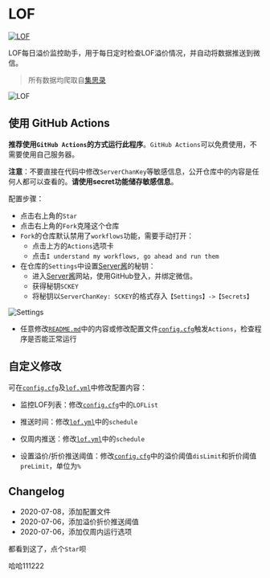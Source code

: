 # LOF

[![LOF](https://github.com/HLNN/LOF/workflows/LOF/badge.svg)](https://github.com/HLNN/LOF)

LOF每日溢价监控助手，用于每日定时检查LOF溢价情况，并自动将数据推送到微信。

> 所有数据均爬取自[集思录](https://www.jisilu.cn/data/lof/#stock)

![LOF](doc/lof.jpg)

## 使用 GitHub Actions

**推荐使用`GitHub Actions`的方式运行此程序**。`GitHub Actions`可以免费使用，不需要使用自己服务器。


**注意**：不要直接在代码中修改`ServerChanKey`等敏感信息，公开仓库中的内容是任何人都可以查看的。**请使用secret功能储存敏感信息**。


配置步骤：
 - 点击右上角的`Star`
 - 点击右上角的`Fork`克隆这个仓库
 - `Fork`的仓库默认禁用了`workflows`功能，需要手动打开：
   - 点击上方的`Actions`选项卡
   - 点击`I understand my workflows, go ahead and run them`
 - 在仓库的`Settings`中设置[Server酱](http://sc.ftqq.com/3.version)的秘钥：
   - 进入[Server酱](http://sc.ftqq.com/3.version)网站，使用GitHub登入，并绑定微信。
   - 获得秘钥`SCKEY`
   - 将秘钥以`ServerChanKey: SCKEY`的格式存入`【Settings】->【Secrets】`

![Settings](doc/Settings.png)

 - 任意修改[`README.md`](./README.md)中的内容或修改配置文件[`config.cfg`](./config.cfg)触发`Actions`，检查程序是否能正常运行

## 自定义修改

可在[`config.cfg`](./config.cfg)及[`lof.yml`](./.github/workflows/lof.yml)中修改配置内容：

 - 监控LOF列表：修改[`config.cfg`](./config.cfg)中的`LOFList`

 - 推送时间：修改[`lof.yml`](./.github/workflows/lof.yml)中的`schedule`

 - 仅周内推送：修改[`lof.yml`](./.github/workflows/lof.yml)中的`schedule`

 - 设置溢价/折价推送阈值：修改[`config.cfg`](./config.cfg)中的溢价阈值`disLimit`和折价阈值`preLimit`，单位为`%`


## Changelog

 - 2020-07-08，添加配置文件
 - 2020-07-06，添加溢价折价推送阈值
 - 2020-07-06，添加仅周内运行选项  


都看到这了，点个`Star`呗

哈哈111222
